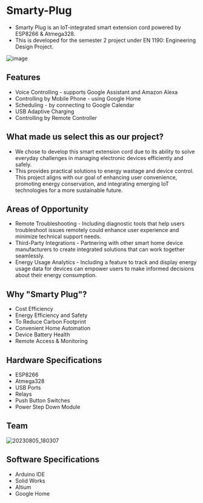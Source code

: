 # Smarty-Plug
* Smarty Plug is an IoT-integrated smart extension cord powered by ESP8266 & Atmega328.
* This is developed for the semester 2 project under EN 1190: Engineering Design Project. 

![image](https://github.com/LasithaAmarasinghe/Smarty-Plug/assets/106037441/1e53f2e7-6078-4a04-b4ee-c26480316bee)

## Features
 
* Voice Controlling - supports Google Assistant and Amazon Alexa
* Controlling by Mobile Phone - using Google Home 
* Scheduling - by connecting to Google Calendar
* USB Adaptive Charging
* Controlling by Remote Controller

## What made us select this as our project?

* We chose to develop this smart extension cord due to its ability to solve everyday challenges in managing electronic devices efficiently and safely.
* This provides practical solutions to energy wastage and device control. This project aligns with our goal of enhancing user convenience, promoting energy conservation, and integrating emerging IoT technologies for a more sustainable future.

## Areas of Opportunity

* Remote Troubleshooting - Including diagnostic tools that help users troubleshoot issues remotely could enhance user experience and minimize technical support needs.
* Third-Party Integrations - Partnering with other smart home device manufacturers to create integrated solutions that can work together seamlessly.
* Energy Usage Analytics - Including a feature to track and display energy usage data for devices can empower users to make informed decisions about their energy consumption.

## Why "Smarty Plug"?

* Cost Efficiency
* Energy Efficiency and Safety
* To Reduce Carbon Footprint
* Convenient Home Automation
* Device Battery Health
* Remote Access & Monitoring

## Hardware Specifications

* ESP8266
* Atmega328
* USB Ports
* Relays
* Push Button Switches
* Power Step Down Module

## Team

![20230805_180307](https://github.com/LasithaAmarasinghe/Smarty-Plug/assets/106037441/18de8a2d-b9eb-4888-816d-3e4946caaf79)
## Software Specifications

* Arduino IDE
* Solid Works
* Altium
* Google Home

